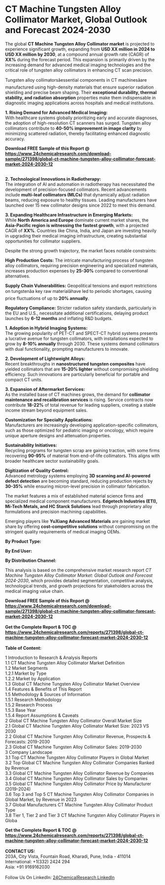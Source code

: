 <h1>CT Machine Tungsten Alloy Collimator Market, Global Outlook and Forecast 2024-2030</h1><p>The global <strong>CT Machine Tungsten Alloy Collimator market</strong> is projected to experience significant growth, expanding from <strong>USD XX million in 2024 to USD XX million by 2030</strong>, at a compound annual growth rate (CAGR) of <strong>XX%</strong> during the forecast period. This expansion is primarily driven by the increasing demand for advanced medical imaging technologies and the critical role of tungsten alloy collimators in enhancing CT scan precision.</p><p>Tungsten alloy collimatorsâessential components in CT machinesâare manufactured using high-density materials that ensure superior radiation shielding and precise beam shaping. Their <strong>exceptional durability, thermal stability, and radiation absorption</strong> properties make them indispensable in diagnostic imaging applications across hospitals and medical institutions.</p><p><strong>1. Rising Demand for Advanced Medical Imaging:</strong><br>
With healthcare systems globally prioritizing early and accurate diagnoses, the adoption of high-resolution CT scanners has surged. Tungsten alloy collimators contribute to <strong>40-50% improvement in image clarity</strong> by minimizing scattered radiation, thereby facilitating enhanced diagnostic accuracy.</p><div><b>Download FREE Sample of this Report @ 
            <a href="https://www.24chemicalresearch.com/download-sample/271398/global-ct-machine-tungsten-alloy-collimator-forecast-market-2024-2030-12">
            https://www.24chemicalresearch.com/download-sample/271398/global-ct-machine-tungsten-alloy-collimator-forecast-market-2024-2030-12</a></b></div><br><p><strong>2. Technological Innovations in Radiotherapy:</strong><br>
The integration of AI and automation in radiotherapy has necessitated the development of precision-focused collimators. Recent advancements include <strong>multi-leaf collimators (MLCs)</strong> that dynamically adjust radiation beams, reducing exposure to healthy tissues. Leading manufacturers have launched over 15 new collimator designs since 2022 to meet this demand.</p><p><strong>3. Expanding Healthcare Infrastructure in Emerging Markets:</strong><br>
While <strong>North America and Europe</strong> dominate current market shares, the <strong>Asia-Pacific region is witnessing the fastest growth</strong>, with a projected CAGR of <strong>XX%</strong>. Countries like China, India, and Japan are investing heavily in upgrading their medical imaging infrastructure, creating substantial opportunities for collimator suppliers.</p><p>Despite the strong growth trajectory, the market faces notable constraints:</p><p><strong>High Production Costs:</strong> The intricate manufacturing process of tungsten alloy collimators, requiring precision engineering and specialized materials, increases production expenses by <strong>25-30%</strong> compared to conventional alternatives.</p><p><strong>Supply Chain Vulnerabilities:</strong> Geopolitical tensions and export restrictions on tungstenâa key raw materialâhave led to periodic shortages, causing price fluctuations of up to <strong>20% annually</strong>.</p><p><strong>Regulatory Compliance:</strong> Stricter radiation safety standards, particularly in the EU and U.S., necessitate additional certifications, delaying product launches by <strong>6-12 months</strong> and inflating R&amp;D budgets.</p><p><strong>1. Adoption in Hybrid Imaging Systems:</strong><br>
The growing popularity of PET-CT and SPECT-CT hybrid systems presents a lucrative avenue for tungsten collimators, with installations expected to grow by <strong>8-10% annually</strong> through 2030. These systems demand collimators with dual functionality, prompting manufacturers to innovate.</p><p><strong>2. Development of Lightweight Alloys:</strong><br>
Recent breakthroughs in <strong>nanostructured tungsten composites</strong> have yielded collimators that are <strong>15-20% lighter</strong> without compromising shielding efficiency. Such innovations are particularly beneficial for portable and compact CT units.</p><p><strong>3. Expansion of Aftermarket Services:</strong><br>
As the installed base of CT machines grows, the demand for <strong>collimator maintenance and recalibration services</strong> is rising. Service contracts now contribute <strong>18-22%</strong> of total revenue for leading suppliers, creating a stable income stream beyond equipment sales.</p><p><strong>Customization for Specialty Applications:</strong><br>
    Manufacturers are increasingly developing application-specific collimators, such as those optimized for pediatric imaging or oncology, which require unique aperture designs and attenuation properties.</p><p><strong>Sustainability Initiatives:</strong><br>
    Recycling programs for tungsten scrap are gaining traction, with some firms recovering <strong>90-95%</strong> of material from end-of-life collimators. This aligns with broader healthcare sector sustainability goals.</p><p><strong>Digitization of Quality Control:</strong><br>
    Advanced metrology systems employing <strong>3D scanning and AI-powered defect detection</strong> are becoming standard, reducing production rejects by <strong>30-35%</strong> while ensuring micron-level precision in collimator fabrication.</p><p>The market features a mix of established material science firms and specialized medical component manufacturers. <strong>Edgetech Industries (ETI), Mi-Tech Metals, and HC Starck Solutions</strong> lead through proprietary alloy formulations and precision machining capabilities.</p><p>Emerging players like <strong>YuXiang Advanced Materials</strong> are gaining market share by offering <strong>cost-competitive solutions</strong> without compromising on the stringent quality requirements of medical imaging OEMs.</p><p><strong>By Product Type:</strong></p><p><strong>By End User:</strong></p><p><strong>By Distribution Channel:</strong></p><p>This analysis is based on the comprehensive market research report <em>CT Machine Tungsten Alloy Collimator Market: Global Outlook and Forecast 2024-2030</em>, which provides detailed segmentation, competitive analysis, technological trends, and growth projections for stakeholders across the medical imaging value chain.</p><div><b>Download FREE Sample of this Report @ 
            <a href="https://www.24chemicalresearch.com/download-sample/271398/global-ct-machine-tungsten-alloy-collimator-forecast-market-2024-2030-12">
            https://www.24chemicalresearch.com/download-sample/271398/global-ct-machine-tungsten-alloy-collimator-forecast-market-2024-2030-12</a></b></div><br><div><b>Get the Complete Report & TOC @ 
            <a href="https://www.24chemicalresearch.com/reports/271398/global-ct-machine-tungsten-alloy-collimator-forecast-market-2024-2030-12">
            https://www.24chemicalresearch.com/reports/271398/global-ct-machine-tungsten-alloy-collimator-forecast-market-2024-2030-12</a></b></div><br>
            <b>Table of Content:</b><p>1 Introduction to Research & Analysis Reports<br />
    1.1 CT Machine Tungsten Alloy Collimator Market Definition<br />
    1.2 Market Segments<br />
        1.2.1 Market by Type<br />
        1.2.2 Market by Application<br />
    1.3 Global CT Machine Tungsten Alloy Collimator Market Overview<br />
    1.4 Features & Benefits of This Report<br />
    1.5 Methodology & Sources of Information<br />
        1.5.1 Research Methodology<br />
        1.5.2 Research Process<br />
        1.5.3 Base Year<br />
        1.5.4 Report Assumptions & Caveats<br />
2 Global CT Machine Tungsten Alloy Collimator Overall Market Size<br />
    2.1 Global CT Machine Tungsten Alloy Collimator Market Size: 2023 VS 2030<br />
    2.2 Global CT Machine Tungsten Alloy Collimator Revenue, Prospects & Forecasts: 2019-2030<br />
    2.3 Global CT Machine Tungsten Alloy Collimator Sales: 2019-2030<br />
3 Company Landscape<br />
    3.1 Top CT Machine Tungsten Alloy Collimator Players in Global Market<br />
    3.2 Top Global CT Machine Tungsten Alloy Collimator Companies Ranked by Revenue<br />
    3.3 Global CT Machine Tungsten Alloy Collimator Revenue by Companies<br />
    3.4 Global CT Machine Tungsten Alloy Collimator Sales by Companies<br />
    3.5 Global CT Machine Tungsten Alloy Collimator Price by Manufacturer (2019-2024)<br />
    3.6 Top 3 and Top 5 CT Machine Tungsten Alloy Collimator Companies in Global Market, by Revenue in 2023<br />
    3.7 Global Manufacturers CT Machine Tungsten Alloy Collimator Product Type<br />
    3.8 Tier 1, Tier 2 and Tier 3 CT Machine Tungsten Alloy Collimator Players in Globa</p><div><b>Get the Complete Report & TOC @ 
            <a href="https://www.24chemicalresearch.com/reports/271398/global-ct-machine-tungsten-alloy-collimator-forecast-market-2024-2030-12">
            https://www.24chemicalresearch.com/reports/271398/global-ct-machine-tungsten-alloy-collimator-forecast-market-2024-2030-12</a></b></div><br><b>CONTACT US:</b><br>
            203A, City Vista, Fountain Road, Kharadi, Pune, India - 411014<br>
            International: +1(332) 2424 294<br>
            Asia: +91 9169162030 <br><br>
            Follow Us On LinkedIn: <a href="https://www.linkedin.com/company/24chemicalresearch/">24ChemicalResearch LinkedIn</a>